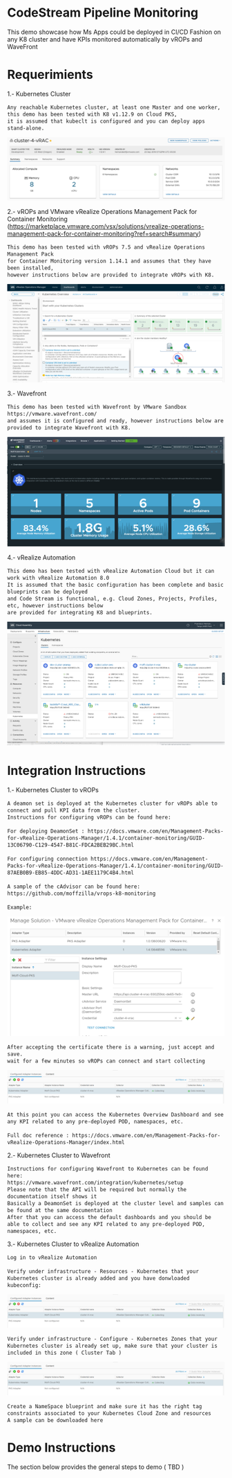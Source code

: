 # CodeStream Pipeline Monitoring
This demo showcase how Ms Apps could be deployed in CI/CD Fashion on any K8 cluster and have KPIs monitored automatically by vROPs and WaveFront

# Requerimients

1.- Kubernetes Cluster
 
	Any reachable Kubernetes cluster, at least one Master and one worker, 
	this demo has been tested with K8 v1.12.9 on Cloud PKS,
	it is assumed that kubeclt is configured and you can deploy apps stand-alone.
  
   ![K8-Cluster](https://github.com/moffzilla/usps-central-sddc-se/blob/master/media/kubernetes-cluster.png)
  
2.- vROPs and VMware vRealize Operations Management Pack for Container Monitoring (https://marketplace.vmware.com/vsx/solutions/vrealize-operations-management-pack-for-container-monitoring?ref=search#summary)
 
	This demo has been tested with vROPs 7.5 and vRealize Operations Management Pack 
	for Container Monitoring version 1.14.1 and assumes that they have been installed, 
	however instructions below are provided to integrate vROPs with K8.
  
  ![vrops](https://github.com/moffzilla/usps-central-sddc-se/blob/master/media/vrops.png)
  
3.- Wavefront
 
	This demo has been tested with Wavefront by VMware Sandbox https://vmware.wavefront.com/ 
	and assumes it is configured and ready, however instructions below are provided to integrate Wavefront with K8.

![Wavefront](https://github.com/moffzilla/usps-central-sddc-se/blob/master/media/wavefront.png)
  
4.- vRealize Automation
 
	This demo has been tested with vRealize Automation Cloud but it can work with vRealize Automation 8.0
	It is assumed that the basic configuration has been complete and basic blueprints can be deployed 
	and Code Stream is functional, e.g. Cloud Zones, Projects, Profiles, etc, however instructions below 
	are provided for integrating K8 and blueprints. 
  
  ![vRA](https://github.com/moffzilla/usps-central-sddc-se/blob/master/media/vRA-k8.png)
  
# Integration Instructions

1.- Kubernetes Cluster to vROPs
 
	A deamon set is deployed at the Kubernetes cluster for vROPs able to connect and pull KPI data from the cluster.
	Instructions for configuring vROPs can be found here: 
	
	For deploying DeamonSet : https://docs.vmware.com/en/Management-Packs-for-vRealize-Operations-Manager/1.4.1/container-monitoring/GUID-13C06790-C129-4547-B81C-FDCA2BEB29BC.html
	
	For configuring connection https://docs.vmware.com/en/Management-Packs-for-vRealize-Operations-Manager/1.4.1/container-monitoring/GUID-87AEB0B9-EB85-4DDC-AD31-1AEE1179C4B4.html
	
	A sample of the cAdvisor can be found here:
	https://github.com/moffzilla/vrops-k8-monitoring
	
	Example:
![Connection Sample](https://github.com/moffzilla/usps-central-sddc-se/blob/master/media/vrops-k8-connection-sample.png)
	
	After accepting the certificate there is a warning, just accept and save.
	wait for a few minutes so vROPs can connect and start collecting
![vrops-k8-collecting](https://github.com/moffzilla/usps-central-sddc-se/blob/master/media/vrops-k8-collecting.png)
	
	At this point you can access the Kubernetes Overview Dashboard and see any KPI related to any pre-deployed POD, namespaces, etc.
	
	Full doc reference : https://docs.vmware.com/en/Management-Packs-for-vRealize-Operations-Manager/index.html
  
2.- Kubernetes Cluster to Wavefront
 
	Instructions for configuring Wavefront to Kubernetes can be found here:
	https://vmware.wavefront.com/integration/kubernetes/setup
	Please note that the API will be required but normally the documentation itself shows it
	Basically a DeamonSet is deployed at the cluster level and samples can be found at the same documentation
	After that you can access the default dashboards and you should be able to collect and see any KPI related to any pre-deployed POD, namespaces, etc.

  
3.- Kubernetes Cluster to vRealize Automation 
 
	Log in to vRealize Automation 
 
	Verify under infrastructure - Resources - Kubernetes that your Kubernetes cluster is already added and you have donwloaded kubeconfig:
![vra-infra-k8](https://github.com/moffzilla/usps-central-sddc-se/blob/master/media/vrops-k8-collecting.png)

	Verify under infrastructure - Configure - Kubernetes Zones that your Kubernetes cluster is already set up, make sure that your cluster is included in this zone ( Cluster Tab ) 
![vra-infra-k8-zones-tab](https://github.com/moffzilla/usps-central-sddc-se/blob/master/media/vrops-k8-collecting.png)

	Create a NameSpace blueprint and make sure it has the right tag constraints associated to your Kubernetes Cloud Zone and resources
	A sample can be downloaded here 
	
  
# Demo Instructions

The section below provides the general steps to demo ( TBD )



